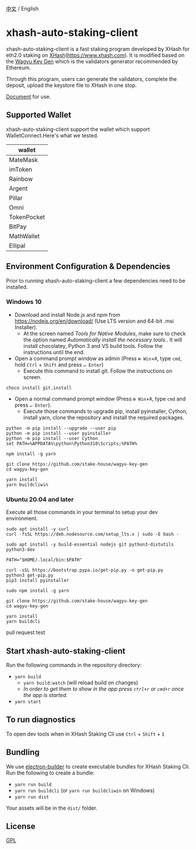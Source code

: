 [中文](https://github.com/xhash-com/xhash-auto-staking-client/blob/main/README_CN.md) / English

# xhash-auto-staking-client

xhash-auto-staking-client is a fast staking program developed by XHash for eth2.0 staking on [XHash](https://www.xhash.com)(https://www.xhash.com).
It is modified based on the [Wagyu Key Gen](https://github.com/stake-house/wagyu-key-gen) which is the validators generator recommended by Ethereum.

Through this program, users can generate the validators, complete the deposit, upload the keystore file to XHash in one stop.

[Document](https://docs.xhash.com/staking/staking-for-ethereum/easy-mode) for use.

## Supported Wallet
xhash-auto-staking-client support the wallet which support WalletConnect.Here's what we tested.

| wallet      |
| ----------- |
| MateMask    |
| imToken     |
| Rainbow     |
| Argent      |
| Pillar      |
| Omni        |
| TokenPocket |
| BitPay      |
| MathWallet  |
| Ellipal     |

## Environment Configuration & Dependencies
Prior to running xhash-auto-staking-client a few dependencies need to be installed.

### Windows 10
- Download and install Node.js and npm from https://nodejs.org/en/download/ (Use LTS version and 64-bit .msi Installer).
    - At the screen named *Tools for Native Modules*, make sure to check the option named *Automatically install the necessary tools.*. It will install chocolatey, Python 3 and VS build tools. Follow the instructions until the end.
- Open a command prompt window as admin (Press `⊞ Win`+`R`, type `cmd`, hold `Ctrl` + `Shift` and press `↵ Enter`)
    -  Execute this command to install git. Follow the instructions on screen.
```console
choco install git.install
```
- Open a normal command prompt window (Press `⊞ Win`+`R`, type `cmd` and press `↵ Enter`).
    - Execute those commands to upgrade pip, install pyinstaller, Cython, install yarn, clone the repository and install the required packages.
```console
python -m pip install --upgrade --user pip
python -m pip install --user pyinstaller
python -m pip install --user Cython
set PATH=%APPDATA%\python\Python310\Scripts;%PATH%

npm install -g yarn

git clone https://github.com/stake-house/wagyu-key-gen
cd wagyu-key-gen

yarn install
yarn buildcliwin
```

### Ubuntu 20.04 and later
Execute all those commands in your terminal to setup your dev environment.

```console
sudo apt install -y curl
curl -fsSL https://deb.nodesource.com/setup_lts.x | sudo -E bash -

sudo apt install -y build-essential nodejs git python3-distutils python3-dev

PATH="$HOME/.local/bin:$PATH"

curl -sSL https://bootstrap.pypa.io/get-pip.py -o get-pip.py
python3 get-pip.py
pip3 install pyinstaller

sudo npm install -g yarn

git clone https://github.com/stake-house/wagyu-key-gen
cd wagyu-key-gen

yarn install
yarn buildcli
```

pull request test

## Start xhash-auto-staking-client
Run the following commands in the repository directory:

- `yarn build`
    - `yarn build:watch` (will reload build on changes)
    - _In order to get them to show in the app press `ctrl+r` or `cmd+r` once the app is started._
- `yarn start`

## To run diagnostics
To open dev tools when in XHash Staking Cli use `Ctrl` + `Shift` + `I`

## Bundling
We use [electron-builder](https://www.electron.build/) to create executable bundles for XHash Staking Cli.  Run the following to create a bundle:
- `yarn run build`
- `yarn run buildcli` (or `yarn run buildcliwin` on Windows)
- `yarn run dist`

Your assets will be in the `dist/` folder.

## License
[GPL](LICENSE)
